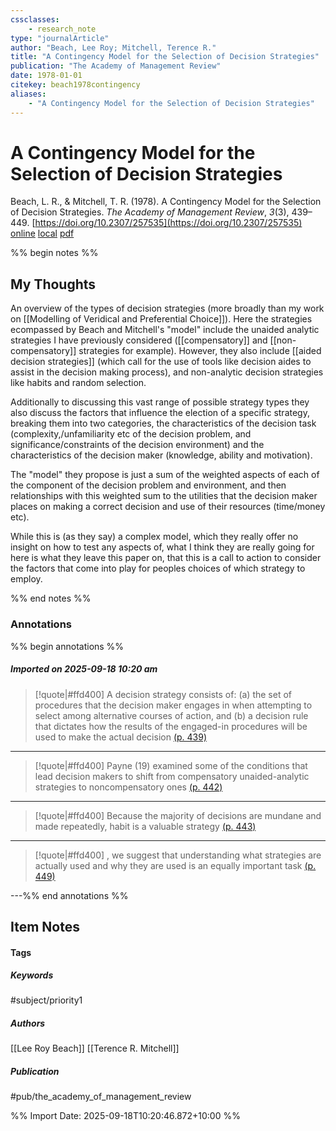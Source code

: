 ```yaml
---
cssclasses:
    - research_note
type: "journalArticle"
author: "Beach, Lee Roy; Mitchell, Terence R."
title: "A Contingency Model for the Selection of Decision Strategies"
publication: "The Academy of Management Review"
date: 1978-01-01
citekey: beach1978contingency
aliases: 
    - "A Contingency Model for the Selection of Decision Strategies"
---
```


# A Contingency Model for the Selection of Decision Strategies

Beach, L. R., & Mitchell, T. R. (1978). A Contingency Model for the Selection of Decision Strategies. _The Academy of Management Review_, _3_(3), 439–449. [https://doi.org/10.2307/257535](https://doi.org/10.2307/257535)
[online](http://zotero.org/users/7162438/items/NRGSUXMK) [local](zotero://select/library/items/NRGSUXMK) [pdf](file:///home/gjc216/Zotero/storage/F8LTLTJJ/Beach%20and%20Mitchell%20-%201978%20-%20A%20Contingency%20Model%20for%20the%20Selection%20of%20Decision%20.pdf)
 

 
%% begin notes %%

## My Thoughts

An overview of the types of decision strategies (more broadly than my work on [[Modelling of Veridical and Preferential Choice]]). Here the strategies ecompassed by Beach and Mitchell's "model" include the unaided analytic strategies I have previously considered ([[compensatory]] and [[non-compensatory]] strategies for example). However, they also include [[aided decision strategies]] (which call for the use of tools like decision aides to assist in the decision making process), and non-analytic decision strategies like habits and random selection.

Additionally to discussing this vast range of possible strategy types they also discuss the factors that influence the election of a specific strategy, breaking them into two categories, the characteristics of the decision task (complexity,/unfamiliarity etc of the decision problem, and significance/constraints of the decision environment) and the characteristics of the decision maker (knowledge, ability and motivation).

The "model" they propose is just a sum of the weighted aspects of each of the component of the decision problem and environment, and then relationships with this weighted sum to the utilities that the decision maker places on making a correct decision and use of their resources (time/money etc).

While this is (as they say) a complex model, which they really offer no insight on how to test any aspects of, what I think they are really going for here is what they leave this paper on, that this is a call to action to consider the factors that come into play for peoples choices of which strategy to employ.

%% end notes %%

### Annotations

%% begin annotations %%

##### Imported on 2025-09-18 10:20 am
>[!quote|#ffd400]
>A decision strategy consists of: (a) the set of procedures that the decision maker engages in when attempting to select among alternative courses of action, and (b) a decision rule that dictates how the results of the engaged-in procedures will be used to make the actual decision [(p. 439)](zotero://open-pdf/library/items/F8LTLTJJ?page=439&annotation=HHXKAF5F)

---
>[!quote|#ffd400]
>Payne (19) examined some of the conditions that lead decision makers to shift from compensatory unaided-analytic strategies to noncompensatory ones [(p. 442)](zotero://open-pdf/library/items/F8LTLTJJ?page=442&annotation=J2X9R8M3)

---
>[!quote|#ffd400]
>Because the majority of decisions are mundane and made repeatedly, habit is a valuable strategy [(p. 443)](zotero://open-pdf/library/items/F8LTLTJJ?page=443&annotation=U6JV7P8J)

---
>[!quote|#ffd400]
>, we suggest that understanding what strategies are actually used and why they are used is an equally important task [(p. 449)](zotero://open-pdf/library/items/F8LTLTJJ?page=449&annotation=QF7ALUSM)

---%% end annotations %%

## Item Notes

#### Tags

##### Keywords

#subject/priority1

##### Authors

[[Lee Roy Beach]] [[Terence R. Mitchell]]

##### Publication

#pub/the_academy_of_management_review


%% Import Date: 2025-09-18T10:20:46.872+10:00 %%
